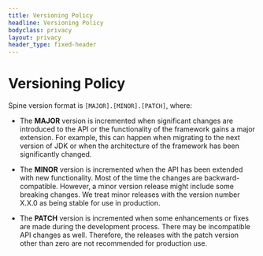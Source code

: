```yaml
---
title: Versioning Policy
headline: Versioning Policy
bodyclass: privacy
layout: privacy
header_type: fixed-header
---
```


# Versioning Policy

Spine version format is `[MAJOR].[MINOR].[PATCH]`, where:

- The **MAJOR** version is incremented when significant changes are introduced to the API or the 
functionality of the framework gains a major extension. For example, this can happen when migrating 
to the next version of JDK or when the architecture of the framework has been significantly changed. 

- The **MINOR** version is incremented when the API has been extended with new functionality. 
Most of the time the changes are backward-compatible. However, a&nbsp;minor version release might 
include some breaking changes. We treat minor releases with the version number X.X.0 as being 
stable for use in production.

- The **PATCH** version is incremented when some enhancements or fixes are made during the 
development process. There may be incompatible API changes as well. Therefore, the releases 
with the patch version other than zero are not recommended for production use.
